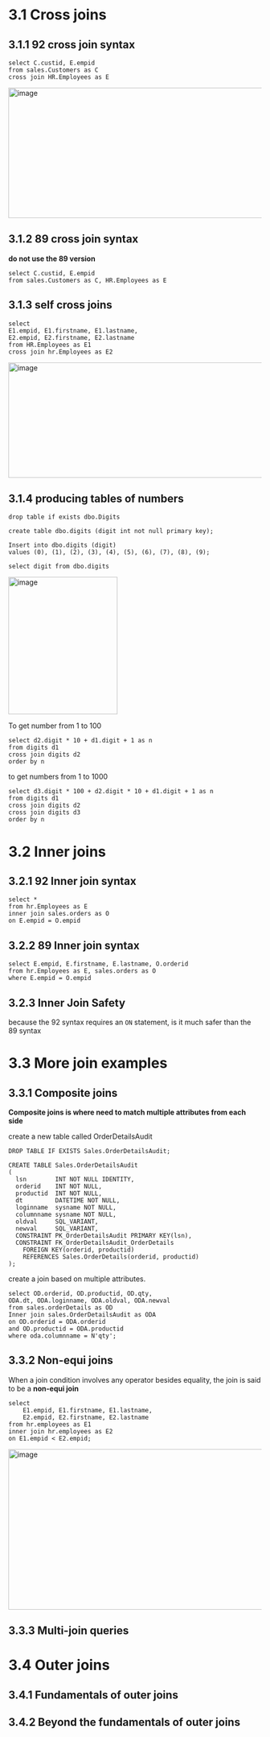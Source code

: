 # 3.1 Cross joins

## 3.1.1 92 cross join syntax

```
select C.custid, E.empid
from sales.Customers as C 
cross join HR.Employees as E
```
<img width="600" height="259" alt="image" src="https://github.com/user-attachments/assets/8c91eb35-9397-47a4-843d-8f759f74997a" />

## 3.1.2 89 cross join syntax

**do not use the 89 version**

```
select C.custid, E.empid
from sales.Customers as C, HR.Employees as E
```

## 3.1.3 self cross joins

```
select
E1.empid, E1.firstname, E1.lastname,
E2.empid, E2.firstname, E2.lastname
from HR.Employees as E1
cross join hr.Employees as E2
```
<img width="826" height="229" alt="image" src="https://github.com/user-attachments/assets/9ddceb2f-fd3f-4b7d-af5e-674a1dbbeeb5" />


## 3.1.4 producing tables of numbers

```
drop table if exists dbo.Digits

create table dbo.digits (digit int not null primary key);

Insert into dbo.digits (digit)
values (0), (1), (2), (3), (4), (5), (6), (7), (8), (9);

select digit from dbo.digits
```

<img width="217" height="273" alt="image" src="https://github.com/user-attachments/assets/aeab8ad3-7ca7-497d-a1bb-2fb3c71cbef8" />

To get number from 1 to 100

```
select d2.digit * 10 + d1.digit + 1 as n
from digits d1
cross join digits d2
order by n
```

to get numbers from 1 to 1000

```
select d3.digit * 100 + d2.digit * 10 + d1.digit + 1 as n
from digits d1
cross join digits d2
cross join digits d3
order by n
```

# 3.2 Inner joins

## 3.2.1 92 Inner join syntax
```
select *
from hr.Employees as E
inner join sales.orders as O
on E.empid = O.empid
```

## 3.2.2 89 Inner join syntax

```
select E.empid, E.firstname, E.lastname, O.orderid
from hr.Employees as E, sales.orders as O
where E.empid = O.empid
```

## 3.2.3 Inner Join Safety

because the 92 syntax requires an `ON` statement, is it much safer than the 89 syntax

# 3.3 More join examples


## 3.3.1 Composite joins
**Composite joins is where need to match multiple attributes from each side**

create a new table called OrderDetailsAudit
```
DROP TABLE IF EXISTS Sales.OrderDetailsAudit;

CREATE TABLE Sales.OrderDetailsAudit
(
  lsn        INT NOT NULL IDENTITY,
  orderid    INT NOT NULL,
  productid  INT NOT NULL,
  dt         DATETIME NOT NULL,
  loginname  sysname NOT NULL,
  columnname sysname NOT NULL,
  oldval     SQL_VARIANT,
  newval     SQL_VARIANT,
  CONSTRAINT PK_OrderDetailsAudit PRIMARY KEY(lsn),
  CONSTRAINT FK_OrderDetailsAudit_OrderDetails
    FOREIGN KEY(orderid, productid)
    REFERENCES Sales.OrderDetails(orderid, productid)
);

```

create a join based on multiple attributes.

```
select OD.orderid, OD.productid, OD.qty,
ODA.dt, ODA.loginname, ODA.oldval, ODA.newval
from sales.orderDetails as OD
Inner join sales.OrderDetailsAudit as ODA
on OD.orderid = ODA.orderid
and OD.productid = ODA.productid
where oda.columnname = N'qty';
```

## 3.3.2 Non-equi joins

When a join condition involves any operator besides equality, the join is said to be a **non-equi join**

```
select
	E1.empid, E1.firstname, E1.lastname,
	E2.empid, E2.firstname, E2.lastname
from hr.employees as E1
inner join hr.employees as E2
on E1.empid < E2.empid;
```
<img width="769" height="319" alt="image" src="https://github.com/user-attachments/assets/76b984a3-75f8-49cd-9492-db6fcf9f4e68" />


## 3.3.3 Multi-join queries



# 3.4 Outer joins

## 3.4.1 Fundamentals of outer joins

## 3.4.2 Beyond the fundamentals of outer joins
